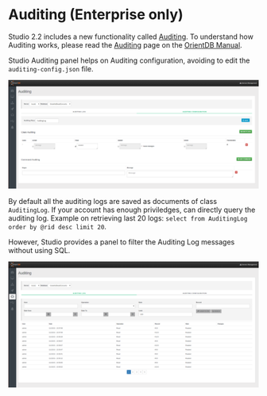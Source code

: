 # Auditing (Enterprise only)

Studio 2.2 includes a new functionality called [Auditing](Auditing.md). To understand how Auditing works, please read the [Auditing](https://github.com/orientechnologies/orientdb-docs/blob/master/Auditing.md) page on the [OrientDB Manual](http://orientdb.com/docs/last/index.html).

Studio Auditing panel helps on Auditing configuration, avoiding to edit the `auditing-config.json` file.

![](images/studio-auditing-configuration.png)

By default all the auditing logs are saved as documents of class `AuditingLog`. If your account has enough priviledges, can directly query the auditing log. Example on retrieving last 20 logs: `select from AuditingLog order by @rid desc limit 20`. 

However, Studio provides a panel to filter the Auditing Log messages without using SQL.

![](images/studio-auditing-log.png)

